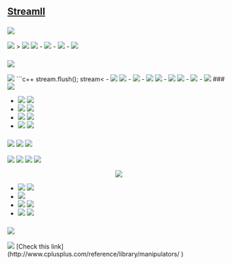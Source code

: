 ## [StreamII](http://web.stanford.edu/class/cs106l/lectures/lecture02/02_Streams_II.pdf )
  
  
### <img src="https://latex.codecogs.com/gif.latex?&#x5C;textbf{Buffering}"/>
  
<img src="https://latex.codecogs.com/gif.latex?&#x5C;text{Writing%20to%20console&#x2F;file%20is%20a%20slow%20operation}"/>
> <img src="https://latex.codecogs.com/gif.latex?&#x5C;text{If%20the%20program%20had%20to%20write%20each%20character%20&#x5C;textbf{immediately},}"/>
<img src="https://latex.codecogs.com/gif.latex?&#x5C;text{the%20runtime%20would%20&#x5C;textbf{significantly%20slow%20down},%20What%20can%20we%20do?}"/>
- <img src="https://latex.codecogs.com/gif.latex?&#x5C;text{Accumulate%20characters%20into%20a%20buffer}"/>
- <img src="https://latex.codecogs.com/gif.latex?&#x5C;text{When%20buffer%20is%20&#x5C;textbf{full},%20write%20out%20all%20contents%20of%20the%20buffer%20to%20the%20output%20device%20&#x5C;textbf{at%20once}}"/>
- <img src="https://latex.codecogs.com/gif.latex?&#x5C;text{This%20process%20is%20known%20as%20&#x5C;textbf{flushing}%20the%20stream}"/>
  
### <img src="https://latex.codecogs.com/gif.latex?&#x5C;textbf{Flushing%20the%20Buffer}"/>
  
<img src="https://latex.codecogs.com/gif.latex?&#x5C;text{If%20you%20want%20to%20force%20the%20content%20of%20the%20buffer%20to%20their%20destination,%20we%20can%20flush%20the%20stream}"/>
```c++
stream.flush();
stream<<std::flush;
```
  
<img src="https://latex.codecogs.com/gif.latex?&#x5C;textbf{Not%20all%20streams%20are%20buffered}"/>
- <img src="https://latex.codecogs.com/gif.latex?&#x5C;texttt{&#x5C;color{Crimson}{std::cerr}}"/> <img src="https://latex.codecogs.com/gif.latex?&#x5C;text{is%20not%20buffered}"/>
    - <img src="https://latex.codecogs.com/gif.latex?&#x5C;text{Each%20time%20you%20insert%20something%20into%20it,%20it%20flush%20immediately}"/>
-  <img src="https://latex.codecogs.com/gif.latex?&#x5C;texttt{&#x5C;color{Crimson}{std::cout}}"/> <img src="https://latex.codecogs.com/gif.latex?&#x5C;text{is%20buffered}"/>
    - <img src="https://latex.codecogs.com/gif.latex?&#x5C;texttt{&#x5C;color{Crimson}{std::cout}}"/> <img src="https://latex.codecogs.com/gif.latex?&#x5C;text{will%20only%20flush%20if}"/>
        - <img src="https://latex.codecogs.com/gif.latex?&#x5C;text{it%20reaches%20maximum%20capacity}"/>
        - <img src="https://latex.codecogs.com/gif.latex?&#x5C;text{you%20explicitly%20ask%20it%20to%20do%20so}"/>
### <img src="https://latex.codecogs.com/gif.latex?&#x5C;textbf{Stream%20bits}"/>
  
- <img src="https://latex.codecogs.com/gif.latex?&#x5C;texttt{&#x5C;color{DarkGreen}{Good%20bits}}"/> <img src="https://latex.codecogs.com/gif.latex?&#x5C;text{No%20errors,%20the%20stream%20is%20good%20to%20go}"/>
- <img src="https://latex.codecogs.com/gif.latex?&#x5C;texttt{&#x5C;color{Black}{EOF%20bits}}"/> <img src="https://latex.codecogs.com/gif.latex?&#x5C;text{End-of-file%20was%20reached%20during%20a%20previous%20operation}"/>
- <img src="https://latex.codecogs.com/gif.latex?&#x5C;texttt{&#x5C;color{DarkRed}{Fail%20bits}}"/> <img src="https://latex.codecogs.com/gif.latex?&#x5C;text{Logical%20error%20on%20a%20previous%20operation}"/>
- <img src="https://latex.codecogs.com/gif.latex?&#x5C;texttt{&#x5C;color{DarkRed}{Bad%20bit}}"/> <img src="https://latex.codecogs.com/gif.latex?&#x5C;text{Likely%20unrecoverable%20error%20on%20previous%20operation}"/>
  
### <img src="https://latex.codecogs.com/gif.latex?&#x5C;textbf{Chaining}"/> <img src="https://latex.codecogs.com/gif.latex?&#x5C;texttt{&#x5C;color{Crimson}{&gt;&gt;}}"/> <img src="https://latex.codecogs.com/gif.latex?&#x5C;texttt{or%20&#x5C;color{Crimson}{&lt;&lt;}}"/>
  
<img src="https://latex.codecogs.com/gif.latex?&#x5C;texttt{&#x5C;color{Crimson}{&gt;&gt;}}"/> <img src="https://latex.codecogs.com/gif.latex?&#x5C;texttt{and%20&#x5C;color{Crimson}{&lt;&lt;}}"/> <img src="https://latex.codecogs.com/gif.latex?&#x5C;texttt{are%20not%20magic,%20they%20are%20actually}"/> <img src="https://latex.codecogs.com/gif.latex?&#x5C;textbf{functions}"/>
  
<p align="center"><img src="https://latex.codecogs.com/gif.latex?&#x5C;texttt{std::cout&lt;&lt;&quot;hello&quot;;}	%20	&#x5C;xleftrightarrow{&#x5C;texttt{is%20equivalent%20to}}%20&#x5C;texttt{operator&lt;&lt;(std::cout,%20&quot;hello&quot;)}"/></p>  
  
- <img src="https://latex.codecogs.com/gif.latex?&#x5C;texttt{&#x5C;color{Crimson}{&gt;&gt;}}"/> <img src="https://latex.codecogs.com/gif.latex?&#x5C;text{is%20&#x5C;textbf{function}}"/>
- <img src="https://latex.codecogs.com/gif.latex?&#x5C;text{std::cout%20and%20hello%20are%20function&#x27;s%20&#x5C;textbf{arguments}}"/>
- <img src="https://latex.codecogs.com/gif.latex?&#x5C;texttt{&#x5C;color{Crimson}{&gt;&gt;}}"/> <img src="https://latex.codecogs.com/gif.latex?&#x5C;text{&#x5C;textbf{return%20the%20stream}%20%20passed%20as%20its%20left%20argument}"/>
- <img src="https://latex.codecogs.com/gif.latex?&#x5C;text{That&#x27;s%20why%20we%20can%20chain%20a%20lot%20of%20}"/> <img src="https://latex.codecogs.com/gif.latex?&#x5C;texttt{&#x5C;color{Crimson}{&gt;&gt;}}"/>
  
### <img src="https://latex.codecogs.com/gif.latex?&#x5C;textbf{Stream%20Manipulator}"/>
  
<img src="https://latex.codecogs.com/gif.latex?&#x5C;text{Useful%20when%20you%20need%20to%20format%20your%20data}"/>
[Check this link](http://www.cplusplus.com/reference/library/manipulators/ )
  
